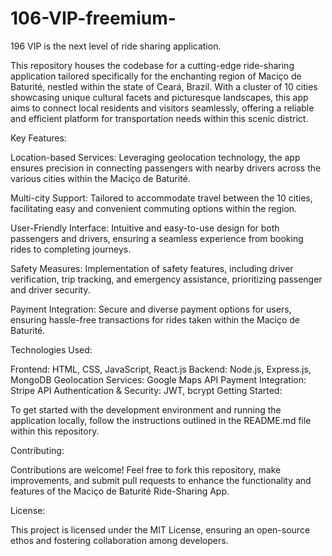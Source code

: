 # 106-VIP-freemium-
196 VIP is the next level of ride sharing application. 

This repository houses the codebase for a cutting-edge ride-sharing application tailored specifically for the enchanting region of Maciço de Baturité, nestled within the state of Ceará, Brazil. With a cluster of 10 cities showcasing unique cultural facets and picturesque landscapes, this app aims to connect local residents and visitors seamlessly, offering a reliable and efficient platform for transportation needs within this scenic district.

Key Features:

Location-based Services: Leveraging geolocation technology, the app ensures precision in connecting passengers with nearby drivers across the various cities within the Maciço de Baturité.

Multi-city Support: Tailored to accommodate travel between the 10 cities, facilitating easy and convenient commuting options within the region.

User-Friendly Interface: Intuitive and easy-to-use design for both passengers and drivers, ensuring a seamless experience from booking rides to completing journeys.

Safety Measures: Implementation of safety features, including driver verification, trip tracking, and emergency assistance, prioritizing passenger and driver security.

Payment Integration: Secure and diverse payment options for users, ensuring hassle-free transactions for rides taken within the Maciço de Baturité.

Technologies Used:

Frontend: HTML, CSS, JavaScript, React.js
Backend: Node.js, Express.js, MongoDB
Geolocation Services: Google Maps API
Payment Integration: Stripe API
Authentication & Security: JWT, bcrypt
Getting Started:

To get started with the development environment and running the application locally, follow the instructions outlined in the README.md file within this repository.

Contributing:

Contributions are welcome! Feel free to fork this repository, make improvements, and submit pull requests to enhance the functionality and features of the Maciço de Baturité Ride-Sharing App.

License:

This project is licensed under the MIT License, ensuring an open-source ethos and fostering collaboration among developers.


